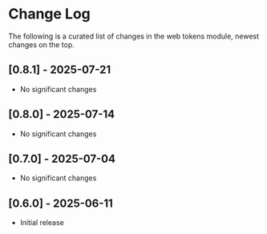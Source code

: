 # Change Log

The following is a curated list of changes in the web tokens module, newest changes on the top.

## [0.8.1] - 2025-07-21

- No significant changes

## [0.8.0] - 2025-07-14

- No significant changes

## [0.7.0] - 2025-07-04

- No significant changes

## [0.6.0] - 2025-06-11

- Initial release
